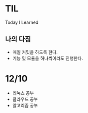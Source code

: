 # TIL

Today I Learned

## 나의 다짐

- 매일 커밋을 하도록 한다.
- 기능 및 모듈을 하나씩이라도 진행한다.



# 12/10

- 리눅스 공부 
- 클라우드 공부
- 알고리즘 공부